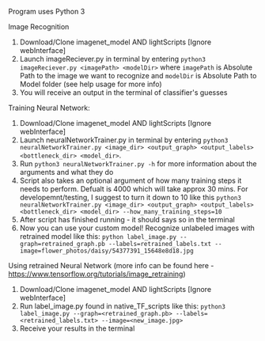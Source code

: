Program uses Python 3

Image Recognition

1. Download/Clone imagenet_model AND lightScripts [Ignore webInterface]
2. Launch imageReciever.py in terminal by entering ```python3 imageReciever.py <imagePath> <modelDir>``` where ```imagePath``` is Absolute Path to the image we want to recognize and ```modelDir``` is Absolute Path to Model folder (see help usage for more info)
3. You will receive an output in the terminal of classifier's guesses

Training Neural Network:
1. Download/Clone imagenet_model AND lightScripts [Ignore webInterface]
2. Launch neuralNetworkTrainer.py in terminal by entering ```python3 neuralNetworkTrainer.py <image_dir> <output_graph> <output_labels> <bottleneck_dir> <model_dir>```.
3. Run  ```python3 neuralNetworkTrainer.py -h``` for more information about the arguments and what they do
4. Script also takes an optional argument of how many training steps it needs to perform. Defualt is 4000 which will take approx 30 mins. For developemnt/testing, I suggest to turn it down to 10 like this
```python3 neuralNetworkTrainer.py <image_dir> <output_graph> <output_labels> <bottleneck_dir> <model_dir> --how_many_training_steps=10```
5. After script has finished running - it should says so in the terminal
6. Now you can use your custom model! Recognize unlabeled images with retrained model like this: ```python label_image.py --graph=retrained_graph.pb --labels=retrained_labels.txt --image=flower_photos/daisy/54377391_15648e8d18.jpg```
 

Using retrained Neural Network (more info can be found here - https://www.tensorflow.org/tutorials/image_retraining)

1. Download/Clone imagenet_model AND lightScripts [Ignore webInterface]
2. Run label_image.py found in native_TF_scripts like this: ```python3 label_image.py --graph=<retrained_graph.pb> --labels=<retrained_labels.txt> --image=<new_image.jpg> ```
3. Receive your results in the terminal
